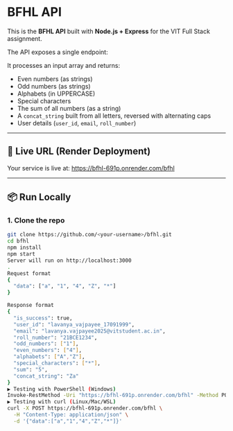# BFHL API

This is the **BFHL API** built with **Node.js + Express** for the VIT Full Stack assignment.

The API exposes a single endpoint:


It processes an input array and returns:
- Even numbers (as strings)
- Odd numbers (as strings)
- Alphabets (in UPPERCASE)
- Special characters
- The sum of all numbers (as a string)
- A `concat_string` built from all letters, reversed with alternating caps  
- User details (`user_id`, `email`, `roll_number`)

---

## 🚀 Live URL (Render Deployment)

Your service is live at:
https://bfhl-691p.onrender.com/bfhl

---

## 📦 Run Locally

### 1. Clone the repo
```bash
git clone https://github.com/<your-username>/bfhl.git
cd bfhl
npm install
npm start
Server will run on http://localhost:3000
.
Request format
{
  "data": ["a", "1", "4", "Z", "*"]
}

Response format
{
  "is_success": true,
  "user_id": "lavanya_vajpayee_17091999",
  "email": "lavanya.vajpayee2025@vitstudent.ac.in",
  "roll_number": "21BCE1234",
  "odd_numbers": ["1"],
  "even_numbers": ["4"],
  "alphabets": ["A","Z"],
  "special_characters": ["*"],
  "sum": "5",
  "concat_string": "Za"
}
▶️ Testing with PowerShell (Windows)
Invoke-RestMethod -Uri "https://bfhl-691p.onrender.com/bfhl" -Method POST -Body '{"data":["a","1","4","Z","*"]}' -ContentType "application/json"
▶️ Testing with curl (Linux/Mac/WSL)
curl -X POST https://bfhl-691p.onrender.com/bfhl \
  -H "Content-Type: application/json" \
  -d '{"data":["a","1","4","Z","*"]}'
